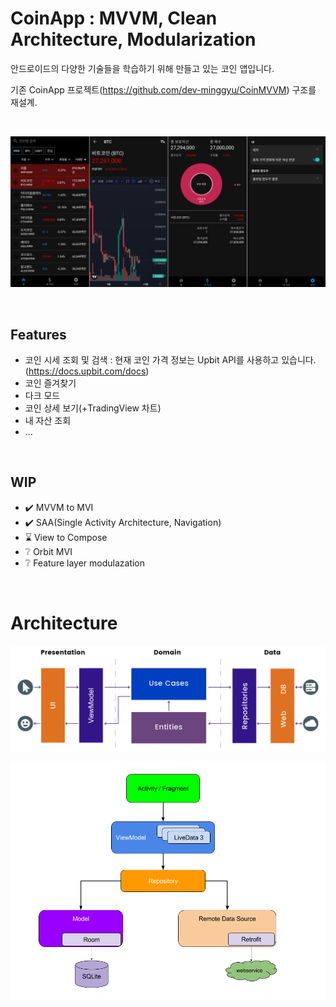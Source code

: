 # CoinApp : MVVM, Clean Architecture, Modularization

안드로이드의 다양한 기술들을 학습하기 위해 만들고 있는 코인 앱입니다.

기존 CoinApp 프로젝트(https://github.com/dev-minggyu/CoinMVVM) 구조를 재설계.

<br/>

![screenshot.png](https://github.com/dev-minggyu/CoinApp/blob/master/readme-res/screenshot.png)

<br/>

## Features

- 코인 시세 조회 및 검색 : 현재 코인 가격 정보는 Upbit API를 사용하고 있습니다. (https://docs.upbit.com/docs)
- 코인 즐겨찾기
- 다크 모드
- 코인 상세 보기(+TradingView 차트)
- 내 자산 조회
- ...

<br/>

## WIP
- ✔️ MVVM to MVI
- ✔️ SAA(Single Activity Architecture, Navigation)
- ⌛ View to Compose
- ❔ Orbit MVI
- ❔ Feature layer modulazation
<br/>

# Architecture

![CleanArchitecture.png](https://github.com/dev-minggyu/CoinApp/blob/master/readme-res/CleanArchitecture.png?raw=true)

![MVVM.png](https://github.com/dev-minggyu/CoinMVVM/blob/Ktor/readme-resource/architecture/MVVM.png?raw=true)
